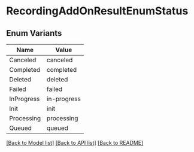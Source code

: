 # RecordingAddOnResultEnumStatus

## Enum Variants

| Name | Value |
|---- | -----|
| Canceled | canceled |
| Completed | completed |
| Deleted | deleted |
| Failed | failed |
| InProgress | in-progress |
| Init | init |
| Processing | processing |
| Queued | queued |


[[Back to Model list]](../README.md#documentation-for-models) [[Back to API list]](../README.md#documentation-for-api-endpoints) [[Back to README]](../README.md)


